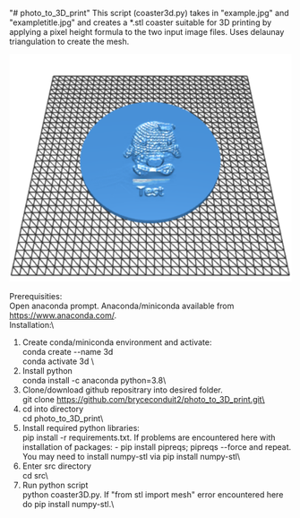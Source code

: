"# photo_to_3D_print" 
This script (coaster3d.py) takes in "example.jpg" and "exampletitle.jpg" and creates a *.stl coaster suitable for 3D printing by applying a pixel height formula to the two input image files. Uses delaunay triangulation to create the mesh.

![Alt text](/output/outputstl.jpg?raw=true "Title")

Prerequisities: \
Open anaconda prompt. Anaconda/miniconda available from https://www.anaconda.com/.  \
Installation:\
1) Create conda/miniconda environment and activate:\
conda create --name 3d \
conda activate 3d \
2) Install python\
conda install -c anaconda python=3.8\
3) Clone/download github repositrary into desired folder.\
git clone https://github.com/bryceconduit2/photo_to_3D_print.git\
4) cd into directory\
cd photo_to_3D_print\
5) Install required python libraries:\
pip install -r requirements.txt. If problems are encountered here with installation of packages: - pip install pipreqs; pipreqs --force and repeat. You may need to install numpy-stl via pip install numpy-stl\
6) Enter src directory\
cd src\
7) Run python script\
python coaster3D.py. If "from stl import mesh" error encountered here do pip install numpy-stl.\
